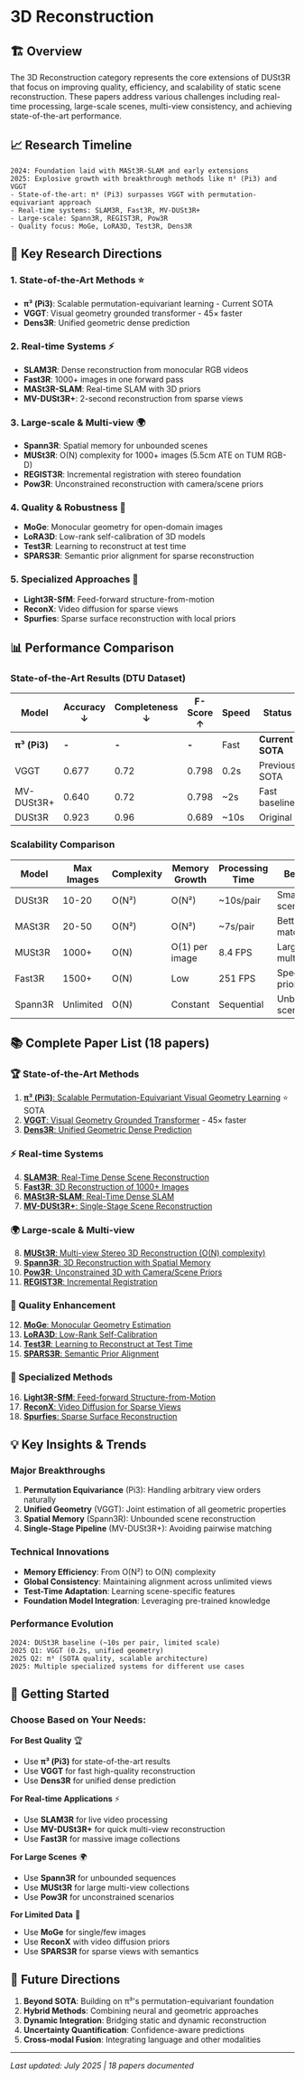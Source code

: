 # 3D Reconstruction

## 🏗️ Overview

The 3D Reconstruction category represents the core extensions of DUSt3R that focus on improving quality, efficiency, and scalability of static scene reconstruction. These papers address various challenges including real-time processing, large-scale scenes, multi-view consistency, and achieving state-of-the-art performance.

## 📈 Research Timeline

```
2024: Foundation laid with MASt3R-SLAM and early extensions
2025: Explosive growth with breakthrough methods like π³ (Pi3) and VGGT
- State-of-the-art: π³ (Pi3) surpasses VGGT with permutation-equivariant approach
- Real-time systems: SLAM3R, Fast3R, MV-DUSt3R+
- Large-scale: Spann3R, REGIST3R, Pow3R
- Quality focus: MoGe, LoRA3D, Test3R, Dens3R
```

## 🎯 Key Research Directions

### 1. **State-of-the-Art Methods** ⭐
- **π³ (Pi3)**: Scalable permutation-equivariant learning - Current SOTA
- **VGGT**: Visual geometry grounded transformer - 45× faster
- **Dens3R**: Unified geometric dense prediction

### 2. **Real-time Systems** ⚡
- **SLAM3R**: Dense reconstruction from monocular RGB videos
- **Fast3R**: 1000+ images in one forward pass
- **MASt3R-SLAM**: Real-time SLAM with 3D priors
- **MV-DUSt3R+**: 2-second reconstruction from sparse views

### 3. **Large-scale & Multi-view** 🌍
- **Spann3R**: Spatial memory for unbounded scenes
- **MUSt3R**: O(N) complexity for 1000+ images (5.5cm ATE on TUM RGB-D)
- **REGIST3R**: Incremental registration with stereo foundation
- **Pow3R**: Unconstrained reconstruction with camera/scene priors

### 4. **Quality & Robustness** 🎨
- **MoGe**: Monocular geometry for open-domain images
- **LoRA3D**: Low-rank self-calibration of 3D models
- **Test3R**: Learning to reconstruct at test time
- **SPARS3R**: Semantic prior alignment for sparse reconstruction

### 5. **Specialized Approaches** 🔧
- **Light3R-SfM**: Feed-forward structure-from-motion
- **ReconX**: Video diffusion for sparse views
- **Spurfies**: Sparse surface reconstruction with local priors

## 📊 Performance Comparison

### State-of-the-Art Results (DTU Dataset)
| Model | Accuracy ↓ | Completeness ↓ | F-Score ↑ | Speed | Status |
|-------|------------|----------------|-----------|-------|---------|
| **π³ (Pi3)** | **-** | **-** | **-** | Fast | **Current SOTA** |
| VGGT | 0.677 | 0.72 | 0.798 | 0.2s | Previous SOTA |
| MV-DUSt3R+ | 0.640 | 0.72 | 0.798 | ~2s | Fast baseline |
| DUSt3R | 0.923 | 0.96 | 0.689 | ~10s | Original |

### Scalability Comparison
| Model | Max Images | Complexity | Memory Growth | Processing Time | Best For |
|-------|------------|------------|---------------|-----------------|----------|
| DUSt3R | 10-20 | O(N²) | O(N²) | ~10s/pair | Small scenes |
| MASt3R | 20-50 | O(N²) | O(N²) | ~7s/pair | Better matching |
| MUSt3R | 1000+ | O(N) | O(1) per image | 8.4 FPS | Large multi-view |
| Fast3R | 1500+ | O(N) | Low | 251 FPS | Speed priority |
| Spann3R | Unlimited | O(N) | Constant | Sequential | Unbounded scenes |

## 📚 Complete Paper List (18 papers)

### 🏆 State-of-the-Art Methods
1. [**π³ (Pi3)**: Scalable Permutation-Equivariant Visual Geometry Learning](pi3.md) ⭐ SOTA
2. [**VGGT**: Visual Geometry Grounded Transformer](vggt.md) - 45× faster
3. [**Dens3R**: Unified Geometric Dense Prediction](dens3r.md)

### ⚡ Real-time Systems
4. [**SLAM3R**: Real-Time Dense Scene Reconstruction](slam3r.md)
5. [**Fast3R**: 3D Reconstruction of 1000+ Images](fast3r.md)
6. [**MASt3R-SLAM**: Real-Time Dense SLAM](mast3r-slam.md)
7. [**MV-DUSt3R+**: Single-Stage Scene Reconstruction](mv-dust3r-plus.md)

### 🌍 Large-scale & Multi-view
8. [**MUSt3R**: Multi-view Stereo 3D Reconstruction (O(N) complexity)](must3r.md)
9. [**Spann3R**: 3D Reconstruction with Spatial Memory](spann3r.md)
10. [**Pow3R**: Unconstrained 3D with Camera/Scene Priors](pow3r.md)
11. [**REGIST3R**: Incremental Registration](regist3r.md)

### 🎨 Quality Enhancement
12. [**MoGe**: Monocular Geometry Estimation](moge.md)
13. [**LoRA3D**: Low-Rank Self-Calibration](lora3d.md)
14. [**Test3R**: Learning to Reconstruct at Test Time](test3r.md)
15. [**SPARS3R**: Semantic Prior Alignment](spars3r.md)

### 🔧 Specialized Methods
16. [**Light3R-SfM**: Feed-forward Structure-from-Motion](light3r-sfm.md)
17. [**ReconX**: Video Diffusion for Sparse Views](reconx.md)
18. [**Spurfies**: Sparse Surface Reconstruction](spurfies.md)

## 💡 Key Insights & Trends

### Major Breakthroughs
1. **Permutation Equivariance** (Pi3): Handling arbitrary view orders naturally
2. **Unified Geometry** (VGGT): Joint estimation of all geometric properties
3. **Spatial Memory** (Spann3R): Unbounded scene reconstruction
4. **Single-Stage Pipeline** (MV-DUSt3R+): Avoiding pairwise matching

### Technical Innovations
- **Memory Efficiency**: From O(N²) to O(N) complexity
- **Global Consistency**: Maintaining alignment across unlimited views
- **Test-Time Adaptation**: Learning scene-specific features
- **Foundation Model Integration**: Leveraging pre-trained knowledge

### Performance Evolution
```
2024: DUSt3R baseline (~10s per pair, limited scale)
2025 Q1: VGGT (0.2s, unified geometry)
2025 Q2: π³ (SOTA quality, scalable architecture)
2025: Multiple specialized systems for different use cases
```

## 🚀 Getting Started

### Choose Based on Your Needs:

**For Best Quality** 🏆
- Use **π³ (Pi3)** for state-of-the-art results
- Use **VGGT** for fast high-quality reconstruction
- Use **Dens3R** for unified dense prediction

**For Real-time Applications** ⚡
- Use **SLAM3R** for live video processing
- Use **MV-DUSt3R+** for quick multi-view reconstruction
- Use **Fast3R** for massive image collections

**For Large Scenes** 🌍
- Use **Spann3R** for unbounded sequences
- Use **MUSt3R** for large multi-view collections
- Use **Pow3R** for unconstrained scenarios

**For Limited Data** 📸
- Use **MoGe** for single/few images
- Use **ReconX** with video diffusion priors
- Use **SPARS3R** for sparse views with semantics

## 🔮 Future Directions

1. **Beyond SOTA**: Building on π³'s permutation-equivariant foundation
2. **Hybrid Methods**: Combining neural and geometric approaches
3. **Dynamic Integration**: Bridging static and dynamic reconstruction
4. **Uncertainty Quantification**: Confidence-aware predictions
5. **Cross-modal Fusion**: Integrating language and other modalities

---

*Last updated: July 2025 | 18 papers documented*